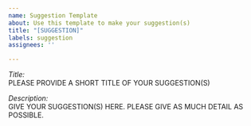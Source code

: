 ```yaml
---
name: Suggestion Template
about: Use this template to make your suggestion(s)
title: "[SUGGESTION]"
labels: suggestion
assignees: ''

---
```


*Title:*  
PLEASE PROVIDE A SHORT TITLE OF YOUR SUGGESTION(S)

*Description:*  
GIVE YOUR SUGGESTION(S) HERE. 
PLEASE GIVE AS MUCH DETAIL AS POSSIBLE.
